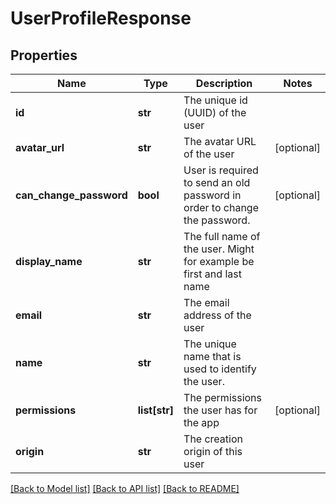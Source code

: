 # UserProfileResponse

## Properties
Name | Type | Description | Notes
------------ | ------------- | ------------- | -------------
**id** | **str** | The unique id (UUID) of the user | 
**avatar_url** | **str** | The avatar URL of the user | [optional] 
**can_change_password** | **bool** | User is required to send an old password in order to change the password. | [optional] 
**display_name** | **str** | The full name of the user. Might for example be first and last name | 
**email** | **str** | The email address of the user | 
**name** | **str** | The unique name that is used to identify the user. | 
**permissions** | **list[str]** | The permissions the user has for the app | [optional] 
**origin** | **str** | The creation origin of this user | 

[[Back to Model list]](../README.md#documentation-for-models) [[Back to API list]](../README.md#documentation-for-api-endpoints) [[Back to README]](../README.md)

